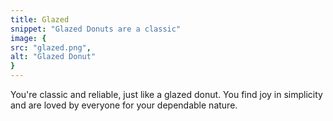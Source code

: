 ```yaml
---
title: Glazed
snippet: "Glazed Donuts are a classic"
image: {
src: "glazed.png",
alt: "Glazed Donut"
}
---
```


You're classic and reliable, just like a glazed donut. You find joy in simplicity and are loved by everyone for your dependable nature.
